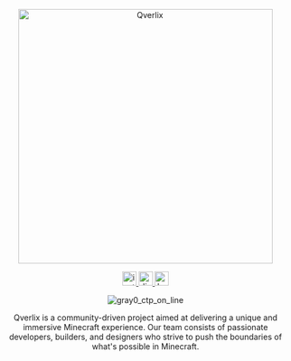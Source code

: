 <p align="center">
  <img src="https://github.com/user-attachments/assets/e5106dc0-addd-431b-9de0-1acfb8770c84" alt="Qverlix" width="450">
</p>



<div align="center">
  <a href="https://www.instagram.com/qverlix" target="_blank">
    <img src="https://img.shields.io/static/v1?message=Instagram&logo=instagram&label=&color=000000&logoColor=white&labelColor=&style=for-the-badge" height="25" alt="instagram logo"  />
  </a>
  <a href="https://dsc.gg/qverlix" target="_blank">
    <img src="https://img.shields.io/static/v1?message=Discord&logo=discord&label=&color=000000&logoColor=white&labelColor=&style=for-the-badge" height="25" alt="discord logo"  />
  </a>
  <a href="https://ko-fi.com/patek_cz" target="_blank">
    <img src="https://img.shields.io/static/v1?message=Ko-fi&logo=ko-fi&label=&color=000&logoColor=white&labelColor=&style=for-the-badge" height="25" alt="ko-fi logo"  />
  </a>
</div>


<div align="center">
  
![gray0_ctp_on_line](https://github.com/user-attachments/assets/166e0de9-2dc0-4935-8b65-963d5e92fccd)

Qverlix is a community-driven project aimed at delivering a unique and immersive Minecraft experience. Our team consists of passionate developers, builders, and designers who strive to push the boundaries of what's possible in Minecraft.

</div>
